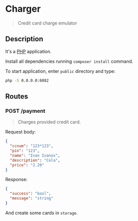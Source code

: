# Charger

> Credit card charge emulator

## Description

It's a [PHP](http://php.net/) application.

Install all dependencies running `composer install` command.

To start application, enter `public` directory and type:

```bash
php -S 0.0.0.0:6082
```

## Routes

### POST /payment

> Charges provided credit card.

Request body:

```json
{
  "ccnum": "123*123",
  "pin": "123",
  "name": "Ivan Ivanov",
  "description": "Cola",
  "price": "2.20"
}
```

Response:

```json
{
  "success": "bool",
  "message": "string"
}
```

And create some cards in `storage`.
